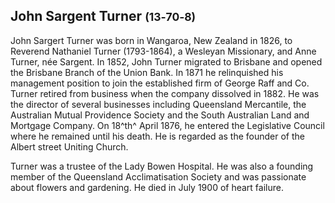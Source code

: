 ## John Sargent Turner <small>(13‑70‑8)</small>

John Sargert Turner was born in Wangaroa, New Zealand in 1826, to Reverend Nathaniel Turner (1793-1864), a Wesleyan Missionary, and Anne Turner, née Sargent. In 1852, John Turner migrated to Brisbane and opened the Brisbane Branch of the Union Bank. In 1871 he relinquished his management position to join the established firm of George Raff and Co. Turner retired from business when the company dissolved in 1882. He was the director of several businesses including Queensland Mercantile, the Australian Mutual Providence Society and the South Australian Land and Mortgage Company. On 18^th^ April 1876, he entered the Legislative Council where he remained until his death. He is regarded as the founder of the Albert street Uniting Church.

Turner was a trustee of the Lady Bowen Hospital. He was also a founding member of the Queensland Acclimatisation Society and was passionate about flowers and gardening. He died in July 1900 of heart failure.

<!--
https://en.wikipedia.org/wiki/John_Sargent_Turner
https://trove.nla.gov.au/newspaper/article/19041416

-->